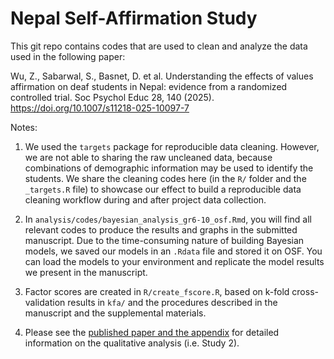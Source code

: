 # Nepal Self-Affirmation Study

This git repo contains codes that are used to clean and analyze the data used in the following paper:

Wu, Z., Sabarwal, S., Basnet, D. et al. Understanding the effects of values affirmation on deaf students in Nepal: evidence from a randomized controlled trial. Soc Psychol Educ 28, 140 (2025). https://doi.org/10.1007/s11218-025-10097-7

Notes:

1.  We used the `targets` package for reproducible data cleaning. However, we are not able to sharing the raw uncleaned data, because combinations of demographic information may be used to identify the students. We share the cleaning codes here (in the `R/` folder and the `_targets.R` file) to showcase our effect to build a reproducible data cleaning workflow during and after project data collection.

2. In `analysis/codes/bayesian_analysis_gr6-10_osf.Rmd`, you will find all relevant codes to produce the results and graphs in the submitted manuscript. Due to the time-consuming nature of building Bayesian models, we saved our models in an `.Rdata` file and stored it on OSF. You can load the models to your environment and replicate the model results we present in the manuscript.

3. Factor scores are created in `R/create_fscore.R`, based on k-fold cross-validation results in `kfa/` and the procedures described in the manuscript and the supplemental materials.

4. Please see the [published paper and the appendix](https://link.springer.com/article/10.1007/s11218-025-10097-7#article-info) for detailed information on the qualitative analysis (i.e. Study 2).
